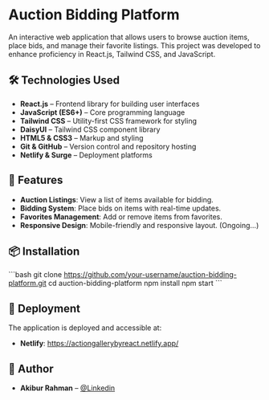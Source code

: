 # Auction Bidding Platform

An interactive web application that allows users to browse auction items, place bids, and manage their favorite listings. This project was developed to enhance proficiency in React.js, Tailwind CSS, and JavaScript.

## 🛠️ Technologies Used

- **React.js** – Frontend library for building user interfaces
- **JavaScript (ES6+)** – Core programming language
- **Tailwind CSS** – Utility-first CSS framework for styling
- **DaisyUI** – Tailwind CSS component library
- **HTML5 & CSS3** – Markup and styling
- **Git & GitHub** – Version control and repository hosting
- **Netlify & Surge** – Deployment platforms

## 🚀 Features

- **Auction Listings**: View a list of items available for bidding.
- **Bidding System**: Place bids on items with real-time updates.
- **Favorites Management**: Add or remove items from favorites.
- **Responsive Design**: Mobile-friendly and responsive layout. (Ongoing...)

## 📦 Installation

\`\`\`bash
git clone https://github.com/your-username/auction-bidding-platform.git
cd auction-bidding-platform
npm install
npm start
\`\`\`

## 📌 Deployment

The application is deployed and accessible at:

- **Netlify**: https://actiongallerybyreact.netlify.app/

## 👤 Author

- **Akibur Rahman** – [@Linkedin](https://linkedin.com/in/akiburrchoton)

